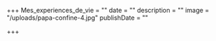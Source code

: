 +++
Mes_experiences_de_vie = ""
date = ""
description = ""
image = "/uploads/papa-confine-4.jpg"
publishDate = ""

+++
